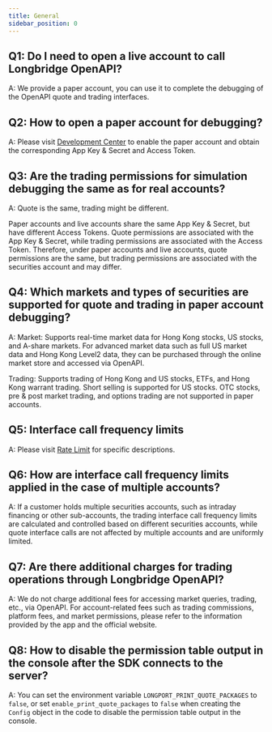 ```yaml
---
title: General
sidebar_position: 0
---
```


## Q1: Do I need to open a live account to call Longbridge OpenAPI?

A: We provide a paper account, you can use it to complete the debugging of the OpenAPI quote and trading interfaces.

## Q2: How to open a paper account for debugging?

A: Please visit [Development Center](https://open.longbridge.com/account/) to enable the paper account and obtain the corresponding App Key & Secret and Access Token.

## Q3: Are the trading permissions for simulation debugging the same as for real accounts?

A: Quote is the same, trading might be different.

Paper accounts and live accounts share the same App Key & Secret, but have different Access Tokens. Quote permissions are associated with the App Key & Secret, while trading permissions are associated with the Access Token. Therefore, under paper accounts and live accounts, quote permissions are the same, but trading permissions are associated with the securities account and may differ.

## Q4: Which markets and types of securities are supported for quote and trading in paper account debugging?

A: Market: Supports real-time market data for Hong Kong stocks, US stocks, and A-share markets. For advanced market data such as full US market data and Hong Kong Level2 data, they can be purchased through the online market store and accessed via OpenAPI.

Trading: Supports trading of Hong Kong and US stocks, ETFs, and Hong Kong warrant trading. Short selling is supported for US stocks. OTC stocks, pre & post market trading, and options trading are not supported in paper accounts.

## Q5: Interface call frequency limits

A: Please visit [Rate Limit](docs/#rate-limit) for specific descriptions.

## Q6: How are interface call frequency limits applied in the case of multiple accounts?

A: If a customer holds multiple securities accounts, such as intraday financing or other sub-accounts, the trading interface call frequency limits are calculated and controlled based on different securities accounts, while quote interface calls are not affected by multiple accounts and are uniformly limited.

## Q7: Are there additional charges for trading operations through Longbridge OpenAPI?

A: We do not charge additional fees for accessing market queries, trading, etc., via OpenAPI. For account-related fees such as trading commissions, platform fees, and market permissions, please refer to the information provided by the app and the official website.

## Q8: How to disable the permission table output in the console after the SDK connects to the server?

A: You can set the environment variable `LONGPORT_PRINT_QUOTE_PACKAGES` to `false`, or set `enable_print_quote_packages` to `false` when creating the `Config` object in the code to disable the permission table output in the console.
